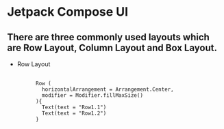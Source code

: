 <h1>Jetpack Compose UI</h1>

<h2>There are three commonly used layouts which are Row Layout, Column Layout and Box Layout.</h2>
<ul>
  <li>Row Layout</li>
  <pre>
    <code>
      Row (
        horizontalArrangement = Arrangement.Center,
        modifier = Modifier.fillMaxSize()
      ){
        Text(text = "Row1.1")
        Text(text = "Row1.2")
      }
    </code>
  </pre>
</ul>
